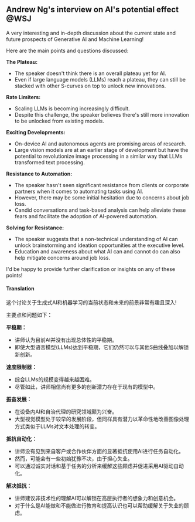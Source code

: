 ## Andrew Ng's interview on AI's potential effect @WSJ

A very interesting and in-depth discussion about the current state and future prospects of Generative AI and Machine Learning!

Here are the main points and questions discussed:

**The Plateau:**

* The speaker doesn't think there is an overall plateau yet for AI.
* Even if large language models (LLMs) reach a plateau, they can still be stacked with other S-curves on top to unlock new innovations.

**Rate Limiters:**

* Scaling LLMs is becoming increasingly difficult.
* Despite this challenge, the speaker believes there's still more innovation to be unlocked from existing models.

**Exciting Developments:**

* On-device AI and autonomous agents are promising areas of research.
* Large vision models are at an earlier stage of development but have the potential to revolutionize image processing in a similar way that LLMs transformed text processing.

**Resistance to Automation:**

* The speaker hasn't seen significant resistance from clients or corporate partners when it comes to automating tasks using AI.
* However, there may be some initial hesitation due to concerns about job loss.
* Candid conversations and task-based analysis can help alleviate these fears and facilitate the adoption of AI-powered automation.

**Solving for Resistance:**

* The speaker suggests that a non-technical understanding of AI can unlock brainstorming and ideation opportunities at the executive level.
* Education and awareness about what AI can and cannot do can also help mitigate concerns around job loss.

I'd be happy to provide further clarification or insights on any of these points!

#### Translation 

<document>

这个讨论关于生成式AI和机器学习的当前状态和未来的前景非常有趣且深入!

主要点和问题如下：

**平稳期：**

* 讲师认为目前AI并没有出现总体性的平稳期。
* 即使大型语言模型(LLMs)达到平稳期，它们仍然可以与其他S曲线叠加以解锁新创新。

**速度限制器：**

* 综合LLMs的规模变得越来越困难。
* 尽管如此，讲师相信尚有更多的创新潜力存在于现有的模型中。

**振奋发展：**

* 在设备内AI和自治代理的研究领域颇为兴奋。
* 大型视觉模型处于较早的发展阶段，但同样具有潜力以革命性地改善图像处理方式类似于LLMs对文本处理的转变。

**抵抗自动化：**

* 讲师没有见到来自客户或合作伙伴方面的显著抵抗使用AI进行任务自动化。
* 然而，可能会有一些初始犹豫不决，由于担心失业。
* 可以通过诚实对话和基于任务的分析来缓解这些顾虑并促进采用AI驱动自动化。

**解决抵抗：**

* 讲师建议非技术性的理解AI可以解锁在高层执行者的想象力和创意机会。
* 对于什么是AI能做和不能做进行教育和提高认识也可以帮助缓解关于失业的顾虑。